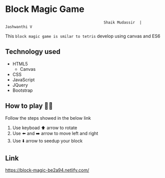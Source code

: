 # Block Magic Game
                                                Shaik Mudassir  | Jashwanthi V
This `block magic game is smilar to tetris` develop using canvas and ES6

## Technology used
+ HTML5
  * Canvas
+ CSS
+ JavaScript
+ JQuery
+ Bootstrap

## How to play 👨‍💻
Follow the steps showed in the below link
1. Use keyboad ⬆️ arrow to rotate
2. Use ⬅️ and ➡️ arrow to move left and right
3. Use ⬇️ arrow to seedup your block
## Link
https://block-magic-be2a94.netlify.com/
